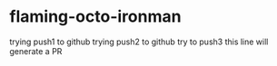 # flaming-octo-ironman
trying push1 to github
trying push2 to github
try to push3 
this line will generate a PR

